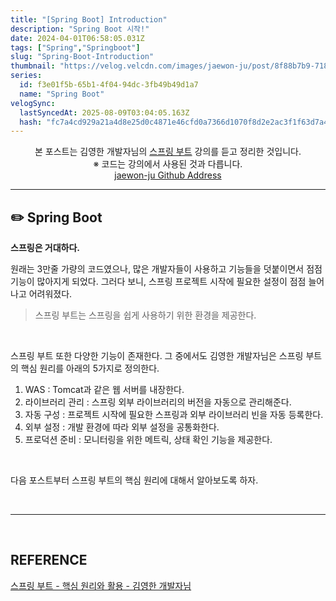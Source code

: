 ```yaml
---
title: "[Spring Boot] Introduction"
description: "Spring Boot 시작!"
date: 2024-04-01T06:58:05.031Z
tags: ["Spring","Springboot"]
slug: "Spring-Boot-Introduction"
thumbnail: "https://velog.velcdn.com/images/jaewon-ju/post/8f88b7b9-7187-468d-b0a7-e158e815a698/image.jpg"
series:
  id: f3e01f5b-65b1-4f04-94dc-3fb49b49d1a7
  name: "Spring Boot"
velogSync:
  lastSyncedAt: 2025-08-09T03:04:05.163Z
  hash: "fc7a4cd929a21a4d8e25d0c4871e46cfd0a7366d1070f8d2e2ac3f1f63d7a498"
---
```


<center>본 포스트는 김영한 개발자님의 <a href = "https://www.inflearn.com/course/%EC%8A%A4%ED%94%84%EB%A7%81%EB%B6%80%ED%8A%B8-%ED%95%B5%EC%8B%AC%EC%9B%90%EB%A6%AC-%ED%99%9C%EC%9A%A9">스프링 부트</a> 강의를 듣고 정리한 것입니다.<br> ※ 코드는 강의에서 사용된 것과 다릅니다.<br> <a href = https://github.com/jaewon-ju/Learning_Spring>jaewon-ju Github Address</a></center>


---


## ✏️ Spring Boot
__스프링은 거대하다.__

원래는 3만줄 가량의 코드였으나, 많은 개발자들이 사용하고 기능들을 덧붙이면서 점점 기능이 많아지게 되었다. 그러다 보니, 스프링 프로젝트 시작에 필요한 설정이 점점 늘어나고 어려워졌다.

> 스프링 부트는 스프링을 쉽게 사용하기 위한 환경을 제공한다.

<br>

스프링 부트 또한 다양한 기능이 존재한다.
그 중에서도 김영한 개발자님은 스프링 부트의 핵심 원리를 아래의 5가지로 정의한다.

1. WAS
: Tomcat과 같은 웹 서버를 내장한다.
2. 라이브러리 관리
: 스프링 외부 라이브러리의 버전을 자동으로 관리해준다.
3. 자동 구성
: 프로젝트 시작에 필요한 스프링과 외부 라이브러리 빈을 자동 등록한다.
4. 외부 설정
: 개발 환경에 따라 외부 설정을 공통화한다.
5. 프로덕션 준비
: 모니터링을 위한 메트릭, 상태 확인 기능을 제공한다.

<br>

다음 포스트부터 스프링 부트의 핵심 원리에 대해서 알아보도록 하자.


<br>

---

<br>

## REFERENCE
<a href = "https://www.inflearn.com/course/%EC%8A%A4%ED%94%84%EB%A7%81%EB%B6%80%ED%8A%B8-%ED%95%B5%EC%8B%AC%EC%9B%90%EB%A6%AC-%ED%99%9C%EC%9A%A9">스프링 부트 - 핵심 원리와 활용 - 김영한 개발자님</a>